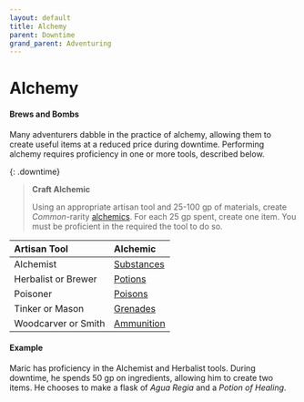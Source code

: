```yaml
---
layout: default
title: Alchemy
parent: Downtime
grand_parent: Adventuring
---
```



# Alchemy

#### Brews and Bombs

Many adventurers dabble in the practice of alchemy, allowing them to create useful items at a reduced price during downtime. Performing alchemy requires proficiency in one or more tools, described below.

{: .downtime}
> **Craft Alchemic**
>
> Using an appropriate artisan tool and 25-100 gp of materials, create *Common*-rarity [alchemics](../../gear/alchemics/index). For each 25 gp spent, create one item. You must be proficient in the required the tool to do so.

| Artisan Tool        | Alchemic                                            |
| :------------------ | :-------------------------------------------------- |
| Alchemist           | [Substances](../../gear/alchemics/substances)       |
| Herbalist or Brewer | [Potions](../../gear/alchemics/potions_and_poisons) |
| Poisoner            | [Poisons](../../gear/alchemics/potions_and_poisons) |
| Tinker or Mason     | [Grenades](../../gear/alchemics/munitions)          |
| Woodcarver or Smith | [Ammunition](../../gear/alchemics/munitions)        |

#### Example

Maric has proficiency in the Alchemist and Herbalist tools. During downtime, he spends 50 gp on ingredients, allowing him to create two items. He chooses to make a flask of _Agua Regia_ and a _Potion of Healing_.